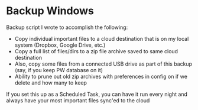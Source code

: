 Backup Windows
==============



Backup script I wrote to accomplish the following:
- Copy individual important files to a cloud destination that is on my local system (Dropbox, Google Drive, etc.)
- Copy a full list of files/dirs to a zip file archive saved to same cloud destination
- Also, copy some files from a connected USB drive as part of this backup (say, if you keep PW database on it)
- Ability to prune out old zip archives with preferences in config on if we delete and how many to keep



If you set this up as a Scheduled Task, you can have it run every night and always have your most important files sync'ed to the cloud


